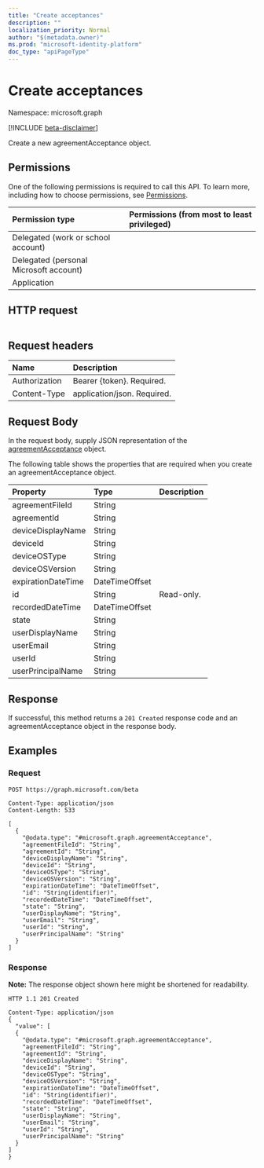 ```yaml
---
title: "Create acceptances"
description: ""
localization_priority: Normal
author: "$(metadata.owner)"
ms.prod: "microsoft-identity-platform"
doc_type: "apiPageType"
---
```


# Create acceptances

Namespace: microsoft.graph

[!INCLUDE [beta-disclaimer](../../includes/beta-disclaimer.md)]

Create a new agreementAcceptance object.

## Permissions

One of the following permissions is required to call this API. To learn more, including how to choose permissions, see [Permissions](/graph/permissions-reference).

| Permission type                        | Permissions (from most to least privileged) |
| :------------------------------------- | :------------------------------------------ |
| Delegated (work or school account)     |                                             |
| Delegated (personal Microsoft account) |                                             |
| Application                            |                                             |

## HTTP request

<!-- {
  "blockType": "ignored"
}
-->

```http

```

## Request headers

| Name          | Description                 |
| :------------ | :-------------------------- |
| Authorization | Bearer {token}. Required.   |
| Content-Type  | application/json. Required. |

## Request Body

In the request body, supply JSON representation of the [agreementAcceptance](../resources/-agreementacceptance.md) object.

<!-- Actions and Functions -->

<!-- CRUD Methods -->

The following table shows the properties that are required when you create an agreementAcceptance object.

| Property           | Type           | Description |
| :----------------- | :------------- | :---------- |
| agreementFileId    | String         |             |
| agreementId        | String         |             |
| deviceDisplayName  | String         |             |
| deviceId           | String         |             |
| deviceOSType       | String         |             |
| deviceOSVersion    | String         |             |
| expirationDateTime | DateTimeOffset |             |
| id                 | String         | Read-only.  |
| recordedDateTime   | DateTimeOffset |             |
| state              | String         |             |
| userDisplayName    | String         |             |
| userEmail          | String         |             |
| userId             | String         |             |
| userPrincipalName  | String         |             |

## Response

If successful, this method returns a `201 Created` response code and an agreementAcceptance object in the response body.

## Examples

### Request

<!-- {
  "blockType": "request",
  "name": "create_acceptances"
}
-->

```http
POST https://graph.microsoft.com/beta

Content-Type: application/json
Content-Length: 533

[
  {
    "@odata.type": "#microsoft.graph.agreementAcceptance",
    "agreementFileId": "String",
    "agreementId": "String",
    "deviceDisplayName": "String",
    "deviceId": "String",
    "deviceOSType": "String",
    "deviceOSVersion": "String",
    "expirationDateTime": "DateTimeOffset",
    "id": "String(identifier)",
    "recordedDateTime": "DateTimeOffset",
    "state": "String",
    "userDisplayName": "String",
    "userEmail": "String",
    "userId": "String",
    "userPrincipalName": "String"
  }
]

```

### Response

**Note:** The response object shown here might be shortened for readability.

<!-- {
  "blockType": "response",
  "truncated": true,
  "@odata.type": "$(this.ReturnTypeFullName)"
}
-->

```http
HTTP 1.1 201 Created

Content-Type: application/json
{
  "value": [
  {
    "@odata.type": "#microsoft.graph.agreementAcceptance",
    "agreementFileId": "String",
    "agreementId": "String",
    "deviceDisplayName": "String",
    "deviceId": "String",
    "deviceOSType": "String",
    "deviceOSVersion": "String",
    "expirationDateTime": "DateTimeOffset",
    "id": "String(identifier)",
    "recordedDateTime": "DateTimeOffset",
    "state": "String",
    "userDisplayName": "String",
    "userEmail": "String",
    "userId": "String",
    "userPrincipalName": "String"
  }
]
}

```
